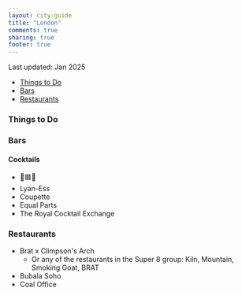 ```yaml
---
layout: city-guide
title: "London"
comments: true
sharing: true
footer: true
---
```


Last updated: Jan 2025

- [Things to Do](#Things-to-Do)
- [Bars](#Bars)
- [Restaurants](#Restaurants)


<a name="Things-to-Do"></a>
### Things to Do

<a name="Bars"></a>
### Bars
#### Cocktails
* 🔶🟥🔵
* Lyan-Ess
* Coupette
* Equal Parts
* The Royal Cocktail Exchange

<a name="Restaurants"></a>
### Restaurants
* Brat x Climpson's Arch
  * Or any of the restaurants in the Super 8 group: Kiln, Mountain, Smoking Goat, BRAT
* Bubala Soho
* Coal Office 
